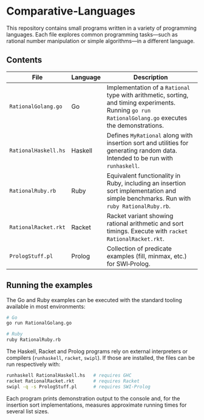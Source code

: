 # Comparative-Languages

This repository contains small programs written in a variety of programming
languages. Each file explores common programming tasks—such as rational number
manipulation or simple algorithms—in a different language.

## Contents

| File | Language | Description |
| --- | --- | --- |
| `RationalGolang.go` | Go | Implementation of a `Rational` type with arithmetic, sorting, and timing experiments. Running `go run RationalGolang.go` executes the demonstrations. |
| `RationalHaskell.hs` | Haskell | Defines `MyRational` along with insertion sort and utilities for generating random data. Intended to be run with `runhaskell`. |
| `RationalRuby.rb` | Ruby | Equivalent functionality in Ruby, including an insertion sort implementation and simple benchmarks. Run with `ruby RationalRuby.rb`. |
| `RationalRacket.rkt` | Racket | Racket variant showing rational arithmetic and sort timings. Execute with `racket RationalRacket.rkt`. |
| `PrologStuff.pl` | Prolog | Collection of predicate examples (fill, minmax, etc.) for SWI‑Prolog. |

## Running the examples

The Go and Ruby examples can be executed with the standard tooling available in
most environments:

```bash
# Go
go run RationalGolang.go

# Ruby
ruby RationalRuby.rb
```

The Haskell, Racket and Prolog programs rely on external interpreters or
compilers (`runhaskell`, `racket`, `swipl`). If those are installed, the files
can be run respectively with:

```bash
runhaskell RationalHaskell.hs   # requires GHC
racket RationalRacket.rkt       # requires Racket
swipl -q -s PrologStuff.pl      # requires SWI-Prolog
```

Each program prints demonstration output to the console and, for the insertion
sort implementations, measures approximate running times for several list sizes.
